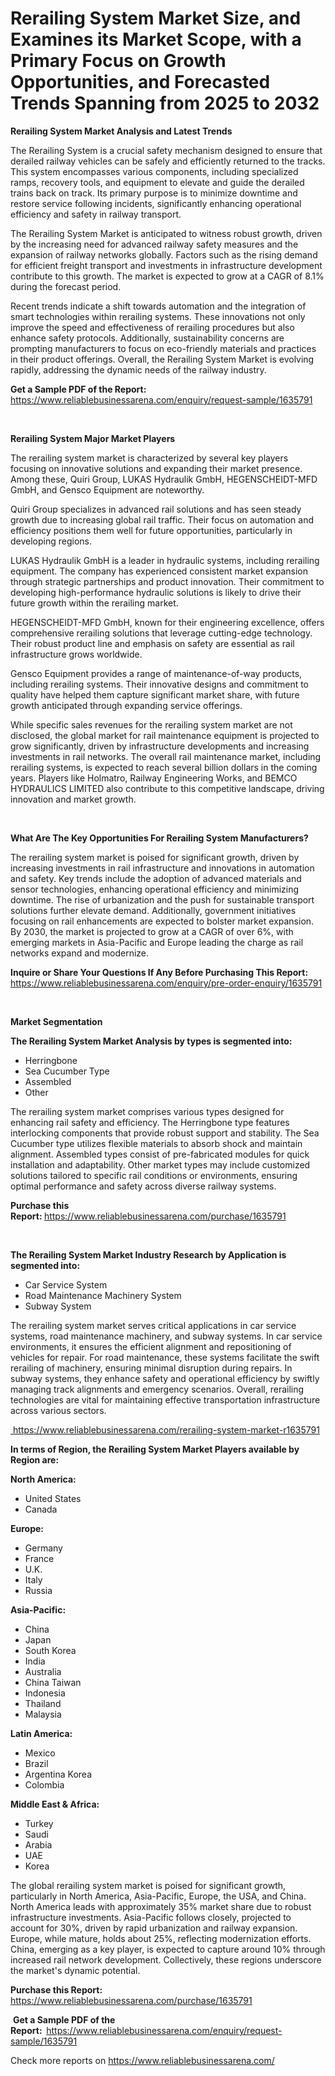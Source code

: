 <p><h1>Rerailing System Market Size, and Examines its Market Scope, with a Primary Focus on Growth Opportunities, and Forecasted Trends Spanning from 2025 to 2032</h1></p><p><strong>Rerailing System Market Analysis and Latest Trends</strong></p>
<p><p>The Rerailing System is a crucial safety mechanism designed to ensure that derailed railway vehicles can be safely and efficiently returned to the tracks. This system encompasses various components, including specialized ramps, recovery tools, and equipment to elevate and guide the derailed trains back on track. Its primary purpose is to minimize downtime and restore service following incidents, significantly enhancing operational efficiency and safety in railway transport.</p><p>The Rerailing System Market is anticipated to witness robust growth, driven by the increasing need for advanced railway safety measures and the expansion of railway networks globally. Factors such as the rising demand for efficient freight transport and investments in infrastructure development contribute to this growth. The market is expected to grow at a CAGR of 8.1% during the forecast period. </p><p>Recent trends indicate a shift towards automation and the integration of smart technologies within rerailing systems. These innovations not only improve the speed and effectiveness of rerailing procedures but also enhance safety protocols. Additionally, sustainability concerns are prompting manufacturers to focus on eco-friendly materials and practices in their product offerings. Overall, the Rerailing System Market is evolving rapidly, addressing the dynamic needs of the railway industry.</p></p>
<p><strong>Get a Sample PDF of the Report:&nbsp;</strong> <a href="https://www.reliablebusinessarena.com/enquiry/request-sample/1635791?utm_campaign=2992&utm_medium=2&utm_source=Github&utm_content=ia&utm_term=23032025&utm_id=rerailing-system">https://www.reliablebusinessarena.com/enquiry/request-sample/1635791</a></p>
<p>&nbsp;</p>
<p><strong>Rerailing System Major Market Players</strong></p>
<p><p>The rerailing system market is characterized by several key players focusing on innovative solutions and expanding their market presence. Among these, Quiri Group, LUKAS Hydraulik GmbH, HEGENSCHEIDT-MFD GmbH, and Gensco Equipment are noteworthy.</p><p>Quiri Group specializes in advanced rail solutions and has seen steady growth due to increasing global rail traffic. Their focus on automation and efficiency positions them well for future opportunities, particularly in developing regions.</p><p>LUKAS Hydraulik GmbH is a leader in hydraulic systems, including rerailing equipment. The company has experienced consistent market expansion through strategic partnerships and product innovation. Their commitment to developing high-performance hydraulic solutions is likely to drive their future growth within the rerailing market.</p><p>HEGENSCHEIDT-MFD GmbH, known for their engineering excellence, offers comprehensive rerailing solutions that leverage cutting-edge technology. Their robust product line and emphasis on safety are essential as rail infrastructure grows worldwide.</p><p>Gensco Equipment provides a range of maintenance-of-way products, including rerailing systems. Their innovative designs and commitment to quality have helped them capture significant market share, with future growth anticipated through expanding service offerings.</p><p>While specific sales revenues for the rerailing system market are not disclosed, the global market for rail maintenance equipment is projected to grow significantly, driven by infrastructure developments and increasing investments in rail networks. The overall rail maintenance market, including rerailing systems, is expected to reach several billion dollars in the coming years. Players like Holmatro, Railway Engineering Works, and BEMCO HYDRAULICS LIMITED also contribute to this competitive landscape, driving innovation and market growth.</p></p>
<p>&nbsp;</p>
<p><strong>What Are The Key Opportunities For Rerailing System Manufacturers?</strong></p>
<p><p>The rerailing system market is poised for significant growth, driven by increasing investments in rail infrastructure and innovations in automation and safety. Key trends include the adoption of advanced materials and sensor technologies, enhancing operational efficiency and minimizing downtime. The rise of urbanization and the push for sustainable transport solutions further elevate demand. Additionally, government initiatives focusing on rail enhancements are expected to bolster market expansion. By 2030, the market is projected to grow at a CAGR of over 6%, with emerging markets in Asia-Pacific and Europe leading the charge as rail networks expand and modernize.</p></p>
<p><strong>Inquire or Share Your Questions If Any Before Purchasing This Report:</strong> <a href="https://www.reliablebusinessarena.com/enquiry/pre-order-enquiry/1635791?utm_campaign=2992&utm_medium=2&utm_source=Github&utm_content=ia&utm_term=23032025&utm_id=rerailing-system">https://www.reliablebusinessarena.com/enquiry/pre-order-enquiry/1635791</a></p>
<p>&nbsp;</p>
<p><strong>Market Segmentation</strong></p>
<p><strong>The Rerailing System Market Analysis by types is segmented into:</strong></p>
<p><ul><li>Herringbone</li><li>Sea Cucumber Type</li><li>Assembled</li><li>Other</li></ul></p>
<p><p>The rerailing system market comprises various types designed for enhancing rail safety and efficiency. The Herringbone type features interlocking components that provide robust support and stability. The Sea Cucumber type utilizes flexible materials to absorb shock and maintain alignment. Assembled types consist of pre-fabricated modules for quick installation and adaptability. Other market types may include customized solutions tailored to specific rail conditions or environments, ensuring optimal performance and safety across diverse railway systems.</p></p>
<p><strong>Purchase this Report:&nbsp;</strong><a href="https://www.reliablebusinessarena.com/purchase/1635791?utm_campaign=2992&utm_medium=2&utm_source=Github&utm_content=ia&utm_term=23032025&utm_id=rerailing-system">https://www.reliablebusinessarena.com/purchase/1635791</a></p>
<p>&nbsp;</p>
<p><strong>The Rerailing System Market Industry Research by Application is segmented into:</strong></p>
<p><ul><li>Car Service System</li><li>Road Maintenance Machinery System</li><li>Subway System</li></ul></p>
<p><p>The rerailing system market serves critical applications in car service systems, road maintenance machinery, and subway systems. In car service environments, it ensures the efficient alignment and repositioning of vehicles for repair. For road maintenance, these systems facilitate the swift rerailing of machinery, ensuring minimal disruption during repairs. In subway systems, they enhance safety and operational efficiency by swiftly managing track alignments and emergency scenarios. Overall, rerailing technologies are vital for maintaining effective transportation infrastructure across various sectors.</p></p>
<p><a href="https://www.reliablebusinessarena.com/rerailing-system-market-r1635791?utm_campaign=2992&utm_medium=2&utm_source=Github&utm_content=ia&utm_term=23032025&utm_id=rerailing-system">&nbsp;https://www.reliablebusinessarena.com/rerailing-system-market-r1635791</a></p>
<p><strong>In terms of Region, the Rerailing System Market Players available by Region are:</strong></p>
<p>
    <p> <strong> North America: </strong>
        <ul>
            <li>United States</li>
            <li>Canada</li>
        </ul>
        </p> 
    <p> <strong> Europe: </strong>
        <ul>
            <li>Germany</li>
            <li>France</li>
            <li>U.K.</li>
            <li>Italy</li>
            <li>Russia</li>
        </ul>
        </p> 
    <p> <strong> Asia-Pacific: </strong>
        <ul>
            <li>China</li>
            <li>Japan</li>
            <li>South Korea</li>
            <li>India</li>
            <li>Australia</li>
            <li>China Taiwan</li>
            <li>Indonesia</li>
            <li>Thailand</li>
            <li>Malaysia</li>
        </ul>
        </p> 
    <p> <strong> Latin America: </strong>
        <ul>
            <li>Mexico</li>
            <li>Brazil</li>
            <li>Argentina Korea</li>
            <li>Colombia</li>
        </ul>
        </p> 
    <p> <strong> Middle East & Africa: </strong>
        <ul>
            <li>Turkey</li>
            <li>Saudi</li>
            <li>Arabia</li>
            <li>UAE</li>
            <li>Korea</li>
        </ul>
    </p>
    </p>
<p><p>The global rerailing system market is poised for significant growth, particularly in North America, Asia-Pacific, Europe, the USA, and China. North America leads with approximately 35% market share due to robust infrastructure investments. Asia-Pacific follows closely, projected to account for 30%, driven by rapid urbanization and railway expansion. Europe, while mature, holds about 25%, reflecting modernization efforts. China, emerging as a key player, is expected to capture around 10% through increased rail network development. Collectively, these regions underscore the market's dynamic potential.</p></p>
<p><strong>Purchase this Report: </strong><a href="https://www.reliablebusinessarena.com/purchase/1635791?utm_campaign=2992&utm_medium=2&utm_source=Github&utm_content=ia&utm_term=23032025&utm_id=rerailing-system">https://www.reliablebusinessarena.com/purchase/1635791</a></p>
<p>&nbsp;<strong>Get a Sample PDF of the Report:&nbsp;&nbsp;</strong><a href="https://www.reliablebusinessarena.com/enquiry/request-sample/1635791?utm_campaign=2992&utm_medium=2&utm_source=Github&utm_content=ia&utm_term=23032025&utm_id=rerailing-system">https://www.reliablebusinessarena.com/enquiry/request-sample/1635791</a></p>
<p><strong></strong></p>
<p>Check more reports on <a href="https://www.reliablebusinessarena.com/?utm_campaign=2992&utm_medium=2&utm_source=Github&utm_content=ia&utm_term=23032025&utm_id=rerailing-system">https://www.reliablebusinessarena.com/</a></p>